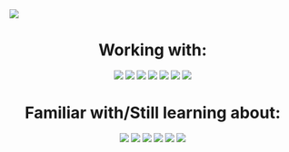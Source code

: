 <!-- <img src="https://i.imgur.com/ZdeYPz2.png"> -->
<img src="https://i.imgur.com/v0zCmSP.png">

<div align="center">
  <h1> Working with: </h1>
  <img src="https://img.shields.io/badge/-Node-black?logo=nodedotjs&style=for-the-badge&logoColor=violet"></img>
  <img src="https://img.shields.io/badge/-Typescript-black?logo=typescript&style=for-the-badge&logoColor=violet"></img>
  <img src="https://img.shields.io/badge/-React-black?logo=react&style=for-the-badge&logoColor=violet"></img>
  <img src="https://img.shields.io/badge/-Express-black?logo=express&style=for-the-badge&logoColor=violet"></img>
  <img src="https://img.shields.io/badge/-Java-black?logo=oracle&style=for-the-badge&logoColor=violet"></img>
  <img src="https://img.shields.io/badge/-SpringBoot-black?logo=springboot&style=for-the-badge&logoColor=violet"></img>
  <img src="https://img.shields.io/badge/-MongoDB-black?logo=mongodb&style=for-the-badge&logoColor=violet"></img>
  
  <h1> Familiar with/Still learning about: </h1>
  <img src="https://img.shields.io/badge/-MySQL-black?logo=mysql&style=for-the-badge&logoColor=violet"></img>
  <img src="https://img.shields.io/badge/-Kotlin-black?logo=kotlin&style=for-the-badge&logoColor=violet"></img>
  <img src="https://img.shields.io/badge/-C Sharp-black?logo=csharp&style=for-the-badge&logoColor=violet"></img>
  <img src="https://img.shields.io/badge/-Spring%20Security-black?logo=springsecurity&style=for-the-badge&logoColor=violet"></img>
  <img src="https://img.shields.io/badge/-Hibernate-black?logo=hibernate&style=for-the-badge&logoColor=violet"></img>
  <img src="https://img.shields.io/badge/-Docker-black?logo=docker&style=for-the-badge&logoColor=violet"></img>
  
</div>
